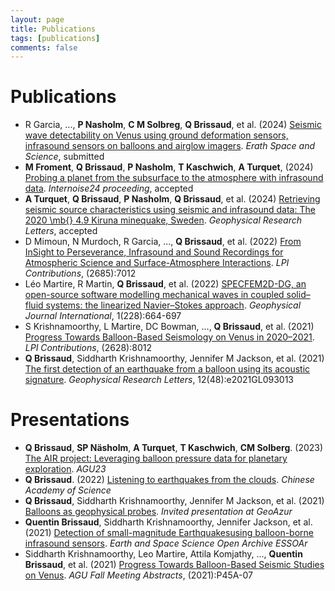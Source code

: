 ```yaml
---
layout: page
title: Publications
tags: [publications]
comments: false
---
```


Publications
=====

- R Garcia, ..., **P Nasholm**, **C M Solbreg**, **Q Brissaud**, et al. (2024) [Seismic wave detectability on Venus using ground deformation sensors, infrasound sensors on balloons and airglow imagers](https://essopenarchive.org/doi/pdf/10.22541/essoar.171286367.76819789). *Erath Space and Science*, submitted
- **M Froment**, **Q Brissaud**, **P Nasholm**, **T Kaschwich**, **A Turquet**, (2024) [Probing a planet from the subsurface to the atmosphere with infrasound data](https://drive.google.com/file/d/159I0a8a2JIPvgN_YSXFJThumoV6LnGNw/view?usp=sharing). *Internoise24 proceeding*, accepted
- **A Turquet**, **Q Brissaud**, **P Nasholm**, **Q Brissaud**, et al. (2024) [Retrieving seismic source characteristics using seismic and infrasound data: The 2020 \mb{} 4.9 Kiruna minequake, Sweden](https://drive.google.com/file/d/1-Gc4wqoAXH5rcQBHsXmiHpgLOcSOK9xw/view?usp=sharing). *Geophysical Research Letters*, accepted
- D Mimoun, N Murdoch, R Garcia, ..., **Q Brissaud**, et al. (2022) [From InSight to Perseverance, Infrasound and Sound Recordings for Atmospheric Science and Surface-Atmosphere Interactions](https://ui.adsabs.harvard.edu/abs/2022LPICo2685.7012M/abstract). *LPI Contributions*, (2685):7012
- Léo Martire, R Martin, **Q Brissaud**, et al. (2022) [SPECFEM2D-DG, an open-source software modelling mechanical waves in coupled solid–fluid systems: the linearized Navier–Stokes approach](https://academic.oup.com/gji/article-abstract/228/1/664/6342174). *Geophysical Journal International*, 1(228):664-697
- S Krishnamoorthy, L Martire, DC Bowman, ..., **Q Brissaud**, et al. (2021) [Progress Towards Balloon-Based Seismology on Venus in 2020–2021](https://www.hou.usra.edu/meetings/vexag2021/eposter/8012.pdf). *LPI Contributions*, (2628):8012
- **Q Brissaud**, Siddharth Krishnamoorthy, Jennifer M Jackson, et al. (2021) [The first detection of an earthquake from a balloon using its acoustic signature](https://agupubs.onlinelibrary.wiley.com/doi/abs/10.1029/2021GL093013). *Geophysical Research Letters*, 12(48):e2021GL093013

Presentations
=====

- **Q Brissaud**, **SP Näsholm**, **A Turquet**, **T Kaschwich**, **CM Solberg**. (2023) [The AIR project: Leveraging balloon pressure data for planetary exploration](http://www.epp.ac.cn/activityView.asp?NewsId=857). *AGU23*
- **Q Brissaud**. (2022) [Listening to earthquakes from the clouds](http://www.epp.ac.cn/activityView.asp?NewsId=857). *Chinese Academy of Science*
- **Q Brissaud**, Siddharth Krishnamoorthy, Jennifer M Jackson, et al. (2021) [Balloons as geophysical probes](https://geoazur.oca.eu/fr/agenda-geoazur). *Invited presentation at GeoAzur*
- **Quentin Brissaud**, Siddharth Krishnamoorthy, Jennifer Jackson, et al. (2021) [Detection of small-magnitude Earthquakesusing balloon-borne infrasound sensors](https://search.proquest.com/openview/29dca140816441e75368bfb1a4038493/1?pq-origsite=gscholar&cbl=4882998). *Earth and Space Science Open Archive ESSOAr*
- Siddharth Krishnamoorthy, Leo Martire, Attila Komjathy, ..., **Quentin Brissaud**, et al. (2021) [Progress Towards Balloon-Based Seismic Studies on Venus](https://ui.adsabs.harvard.edu/abs/2021AGUFM.P45A..07K/abstract). *AGU Fall Meeting Abstracts*, (2021):P45A-07